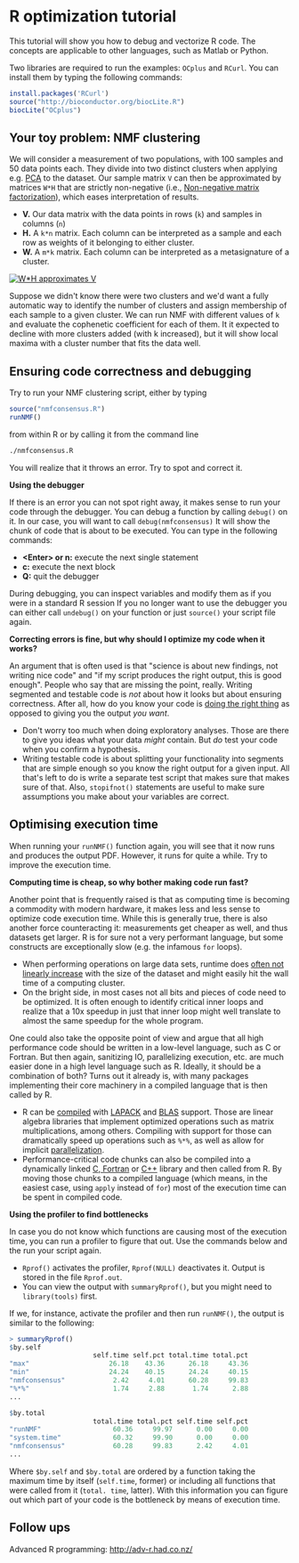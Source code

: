 R optimization tutorial
=======================

This tutorial will show you how to debug and vectorize R code. The concepts are 
applicable to other languages, such as Matlab or Python.

Two libraries are required to run the examples: `OCplus` and `RCurl`. You can install
them by typing the following commands:

```r
install.packages('RCurl')
source("http://bioconductor.org/biocLite.R")
biocLite("OCplus")
```

Your toy problem: NMF clustering
--------------------------------

We will consider a measurement of two populations, with 100 samples and 50 data
points each. They divide into two distinct clusters when applying e.g. [PCA][pca] to
the dataset. Our sample matrix `V` can then be approximated by matrices `W*H` that are
strictly non-negative (i.e., [Non-negative matrix factorization][nmf]), which eases 
interpretation of results.

 * **V.** Our data matrix with the data points in rows (`k`) and samples in columns (`n`)
 * **H.** A `k*n` matrix. Each column can be interpreted as a sample and each row as
    weights of it belonging to either cluster.
 * **W.** A `m*k` matrix. Each column can be interpreted as a metasignature of a cluster.

[![W*H approximates V][nmfimg]][nmf]

Suppose we didn't know there were two clusters and we'd want a fully automatic
way to identify the number of clusters and assign membership of each sample to
a given cluster. We can run NMF with different values of `k` and evaluate the 
cophenetic coefficient for each of them. It it expected to decline with more
clusters added (with k increased), but it will show local maxima with a cluster
number that fits the data well.

Ensuring code correctness and debugging
---------------------------------------

Try to run your NMF clustering script, either by typing

```r
source("nmfconsensus.R")
runNMF()
```

from within R or by calling it from the command line

```bash
./nmfconsensus.R
```

You will realize that it throws an error. Try to spot and correct it.

**Using the debugger**

If there is an error you can not spot right away, it makes sense to run your code 
through the debugger. You can debug a function by calling `debug()` on it. In our
case, you will want to call `debug(nmfconsensus)` It will show the chunk of code 
that is about to be executed. You can type in the following commands:

 * **&lt;Enter&gt; or n:** execute the next single statement
 * **c:** execute the next block
 * **Q:** quit the debugger

During debugging, you can inspect variables and modify them as if you were in a 
standard R session If you no longer want to use the debugger you can either call
`undebug()` on your function or just `source()` your script file again.

**Correcting errors is fine, but why should I optimize my code when it works?**

An argument that is often used is that "science is about new findings, not writing 
nice code" and "if my script produces the right output, this is good enough". People 
who say that are missing the point, really. Writing segmented and testable code is 
*not* about how it looks but about ensuring correctness. After all, how do you know
your code is [doing the right thing][natreproc] as opposed to giving you the output 
*you want*.

 * Don't worry too much when doing exploratory analyses. Those are there to give
     you ideas what your data *might* contain. But *do* test your code when you 
     confirm a hypothesis.
 * Writing testable code is about splitting your functionality into segments that
     are simple enough so you know the right output for a given input. All that's
     left to do is write a separate test script that makes sure that makes sure 
     of that. Also, `stopifnot()` statements are useful to make sure assumptions 
     you make about your variables are correct.

Optimising execution time
-------------------------

When running your `runNMF()` function again, you will see that it now runs and produces
the output PDF. However, it runs for quite a while. Try to improve the execution time.

**Computing time is cheap, so why bother making code run fast?**

Another point that is frequently raised is that as computing time is becoming a 
commodity with modern hardware, it makes less and less sense to optimize code
execution time. While this is generally true, there is also another force counteracting
it: measurements get cheaper as well, and thus datasets get larger. R is for sure not
a very performant language, but some constructs are exceptionally slow (e.g. the
infamous `for` loops).

 * When performing operations on large data sets, runtime does 
     [often not linearly increase][bigo] with the size of the dataset and might easily
     hit the wall time of a computing cluster.
 * On the bright side, in most cases not all bits and pieces of code need to be 
     optimized. It is often enough to identify critical inner loops and realize that
     a 10x speedup in just that inner loop might well translate to almost the same
     speedup for the whole program.

One could also take the opposite point of view and argue that all high performance
code should be written in a low-level language, such as C or Fortran. But then again,
sanitizing IO, parallelizing execution, etc. are much easier done in a high level
language such as R. Ideally, it should be a combination of both? Turns out it already is,
with many packages implementing their core machinery in a compiled language that is
then called by R.

 * R can be [compiled][rcompile] with [LAPACK][lapack] and [BLAS][blas] support. Those
     are linear algebra libraries that implement optimized operations such as matrix
     multiplications, among others. Compiling with support for those can dramatically
     speed up operations such as `%*%`, as well as allow for implicit 
     [parallelization][openblas].
 * Performance-critical code chunks can also be compiled into a dynamically linked
     [C, Fortran][dynload] or [C++][rcpp] library and then called from R. By moving those
     chunks to a compiled language (which means, in the easiest case, using `apply` instead
     of `for`) most of the execution time can be spent in compiled code.

**Using the profiler to find bottlenecks**

In case you do not know which functions are causing most of the execution time, you
can run a profiler to figure that out. Use the commands below and the run your script again.

 * `Rprof()` activates the profiler, `Rprof(NULL)` deactivates it. Output is stored
     in the file `Rprof.out`.
 * You can view the output with `summaryRprof()`, but you might need to `library(tools)` 
     first.

If we, for instance, activate the profiler and then run `runNMF()`, the output is similar
to the following:

```r
> summaryRprof()
$by.self
                     self.time self.pct total.time total.pct
"max"                    26.18    43.36      26.18     43.36
"min"                    24.24    40.15      24.24     40.15
"nmfconsensus"            2.42     4.01      60.28     99.83
"%*%"                     1.74     2.88       1.74      2.88
...

$by.total
                     total.time total.pct self.time self.pct
"runNMF"                  60.36     99.97      0.00     0.00
"system.time"             60.32     99.90      0.00     0.00
"nmfconsensus"            60.28     99.83      2.42     4.01
...
```

Where `$by.self` and `$by.total` are ordered by a function taking the maximum time by
itself (`self.time`, former) or including all functions that were called from it (`total.
time`, latter). With this information you can figure out which part of your code is the
bottleneck by means of execution time.

Follow ups
----------

Advanced R programming: http://adv-r.had.co.nz/

[pca]: http://en.wikipedia.org/wiki/Principal_component_analysis
[nmf]: http://en.wikipedia.org/wiki/Non-negative_matrix_factorization
[nmfimg]: http://upload.wikimedia.org/wikipedia/commons/f/f9/NMF.png
[natreproc]: http://www.nature.com/nature/journal/v470/n7334/full/470305b.html
[bigo]: http://en.wikipedia.org/wiki/Big_O_notation
[rcompile]: https://projects.archlinux.org/svntogit/packages.git/tree/trunk/PKGBUILD?h=packages/r
[lapack]: http://en.wikipedia.org/wiki/LAPACK
[blas]: http://en.wikipedia.org/wiki/Basic_Linear_Algebra_Subprograms
[openblas]: http://www.openblas.net/
[dynload]: http://users.stat.umn.edu/~geyer/rc/
[rcpp]: http://dirk.eddelbuettel.com/code/rcpp.html

